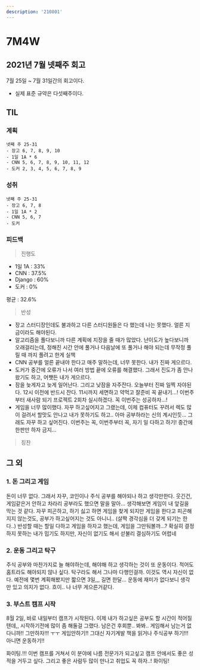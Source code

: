 ```yaml
---
description: '210801'
---
```


# 7M4W

## 2021년 7월 넷째주 회고

7월 25일 ~ 7월 31일간의 회고이다.

* 실제 표준 규약은 다섯째주이다.

## TIL

### 계획

```text
넷째 주 25-31
- 장고 6, 7, 8, 9, 10
- 1일 1A * 6
- CNN 5, 6, 7, 8, 9, 10, 11, 12
- 도커 2, 3, 4, 5, 6, 7, 8, 9
```

### 성취

```text
넷째 주 25-31
- 장고 6, 7, 8
- 1일 1A * 2
- CNN 5, 6, 7
- 도커
```

### 피드백

> 진행도

* 1일 1A : 33%
* CNN : 37.5%
* Django : 60%
* 도커 : 0%

평균 : 32.6%

> 반성

* 장고 스터디장인데도 불과하고 다른 스터디원들은 다 했는데 나는 못했다. 얼른 지금이라도 해야된다.
* 알고리즘을 풀다보니까 다른 계획에 지장을 줄 때가 많았다. 난이도가 높다보니까 오래걸리는데, 정해진 시간 안에 풀거나 다음날에 또 풀거나 해야 되는데 무작정 풀릴 때 까지 풀려고 한게 실책
* CNN 공부를 얼른 끝내야 한다고 매주 말하는데, 너무 못한다. 내가 진짜 게으르다.
* 도커가 중간에 오류가 나서 여러 방법 끝에 오류를 해결했다. 그래서 진도가 좀 안나왔기도 하고, 어쨋든 내가 게으르다.
* 잠을 늦게자고 늦게 일어난다. 그리고 낮잠을 자주잔다. 오늘부터 진짜 일찍 자야된다. 12시 이전에 반드시 잔다. 11시까지 세면하고 약먹고 잘준비 꼭 끝내기...! 이번주부터 새사람 되기 프로젝트 2회차 실시하겠다. 꼭 이번주는 성공하자...!
* 게임을 너무 많이했다. 자꾸 하고싶어지고 그랬는데, 이제 컴퓨터도 꾸려서 렉도 많이 걸려서 할맛도 안나고 내가 못하기도 하고.. 아마 공부하라는 신의 계시인듯... 그래도 자꾸 하고 싶어진다. 이번주는 꼭, 이번주부터 꼭, 자기 일 다하고 하기! 중간에 한판만 하자 금지...

> 칭찬

## 그 외

### 1. 돈 그리고 게임

돈이 너무 없다. 그래서 자꾸, 코인이나 주식 공부를 해야되나 하고 생각만한다. 웃긴건, 게임같은거 안하고 차라리 공부라도 했으면 말을 말아... 생각해보면 게임이 내 앞길을 막는 것 같다. 자꾸 피곤하고, 하기 싫고 하면 게임을 찾게 되지만 게임을 한다고 피곤해지지 않는것도, 공부가 하고싶어지는 것도 아니니.. \(살짝 경각심을 더 갖게 되기는 한다..\) 반성할 때는 할일 다하고 게임을 하자고 했는데, 게임을 그만둬볼까...? 확실히 결정하지 못하는 내가 밉기도 하지만, 자신이 없기도 해서 섣불리 결심하기도 어렵네

### 2. 운동 그리고 탁구

주식 공부와 마찬가지로 늘 해야하는데, 해야해 하고 생각하는 것이 또 운동이다. 적어도 홈트라도 해야되지 않나 싶다. 탁구라도 해서 그나마 다행인걸까. 이것도 역시 자신이 없다. 예전에 몇번 계획해봤지만 짧으면 3일,,, 길면 한달... 운동에 재미가 없다보니 생각만 있고 의지가 없다. 흐이.. 나 너무 게으른거같다.

### 3. 부스트 캠프 시작

8월 2일, 바로 내일부터 캠프가 시작된다. 이제 내가 하고싶은 공부도 할 시간이 적어질텐데,, 시작하기전에 많이 좀 해둘걸 그랬다. 남은건 후회뿐.. 봐봐.. 게임해서 남는거 없다니까!! 그만하자!!! ㅜㅜ 게임안하기!! 그대신 자기계발 책을 읽거나 주식공부 하기!!! 아니면 운동하기!!

화이팅.!!! 이번 캠프를 거쳐서 이 분야에 나름 전문가가 되고싶고 캠프 안에서도 좋은 성적을 거두고 싶다. 그리고 좋은 사람두 많이 만나고 취업도 꼭 하자..! 화이팅!



